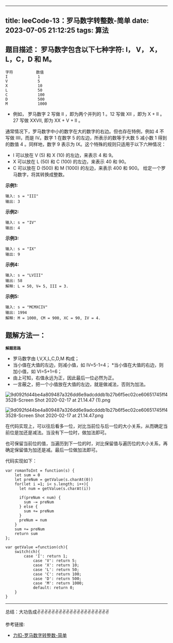
---
title: leeCode-13：罗马数字转整数-简单
date: 2023-07-05 21:12:25
tags: 算法
---


<meta name="referrer" content="no-referrer"/>


## 题目描述：  罗马数字包含以下七种字符: I， V， X， L，C，D 和 M。

```
字符          数值
I             1
V             5
X             10
L             50
C             100
D             500
M             1000
```

* 例如， 罗马数字 2 写做 II ，即为两个并列的 1 。12 写做 XII ，即为 X + II 。 27 写做  XXVII, 即为 XX + V + II 。

通常情况下，罗马数字中小的数字在大的数字的右边。但也存在特例，例如 4 不写做 IIII，而是 IV。数字 1 在数字 5 的左边，所表示的数等于大数 5 减小数 1 得到的数值 4 。同样地，数字 9 表示为 IX。这个特殊的规则只适用于以下六种情况：

* I 可以放在 V (5) 和 X (10) 的左边，来表示 4 和 9。
* X 可以放在 L (50) 和 C (100) 的左边，来表示 40 和 90。 
* C 可以放在 D (500) 和 M (1000) 的左边，来表示 400 和 900。
给定一个罗马数字，将其转换成整数。

**示例1:**


```
输入: s = "III"
输出: 3
```

**示例2:**

```
输入: s = "IV"
输出: 4
```

**示例3:**

```
输入: s = "IX"
输出: 9
```

**示例4:**

```
输入: s = "LVIII"
输出: 58
解释: L = 50, V= 5, III = 3.
```

**示例5:**
```
输入: s = "MCMXCIV"
输出: 1994
解释: M = 1000, CM = 900, XC = 90, IV = 4.
```

## 题解方法一：

**`解题思路`**
* 罗马数字由 I,V,X,L,C,D,M 构成；
* 当小值在大值的左边，则减小值，如 IV=5-1=4；
*当小值在大值的右边，则加小值，如 VI=5+1=6；
* 由上可知，右值永远为正，因此最后一位必然为正。
* 一言蔽之，把一个小值放在大值的左边，就是做减法，否则为加法。

![9d092fd44be4a809487a326dd6e9adcdddb1b27b6f5ec02ce60651745ff43528-Screen Shot 2020-02-17 at 21.14.47 (1).png](https://upload-images.jianshu.io/upload_images/11846892-8f5ba99e8f1c8223.png?imageMogr2/auto-orient/strip%7CimageView2/2/w/1240)

![9d092fd44be4a809487a326dd6e9adcdddb1b27b6f5ec02ce60651745ff43528-Screen Shot 2020-02-17 at 21.14.47.png](https://upload-images.jianshu.io/upload_images/11846892-8c0c93b503362cee.png?imageMogr2/auto-orient/strip%7CimageView2/2/w/1240)


在代码实现上，可以往后看多一位，对比当前位与后一位的大小关系，从而确定当前位是加还是减法。当没有下一位时，做加法即可。

也可保留当前位的值，当遍历到下一位的时，对比保留值与遍历位的大小关系，再确定保留值为加还是减。最后一位做加法即可。

代码实现如下： 
```
var romanToInt = function(s) {
    let sum = 0
    let preNum = getValue(s.charAt(0))
    for(let i =1; i< s.length; i++){
      let num = getValue(s.charAt(i))

      if(preNum < num) {
        sum -= preNum
      } else {
        sum += preNum
      }
      preNum = num
    }
    sum += preNum
    return sum
};

var getValue =function(ch){
    switch(ch){
        case 'I': return 1;
            case 'V': return 5;
            case 'X': return 10;
            case 'L': return 50;
            case 'C': return 100;
            case 'D': return 500;
            case 'M': return 1000;
            default: return 0;
    }
}
```

 ---
总结：大功告成✌️✌️✌️✌️✌️✌️✌️✌️✌️✌️✌️✌️✌️✌️✌️✌️✌️✌️✌️✌️


参考链接:

* [力扣-罗马数字转整数-简单](https://leetcode.cn/problems/roman-to-integer/description/)